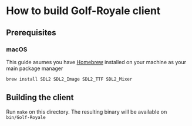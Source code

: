 # How to build Golf-Royale client

## Prerequisites

### macOS

This guide asumes you have [Homebrew](https://brew.sh/) installed on your 
machine as your main package manager

```sh
brew install SDL2 SDL2_Image SDL2_TTF SDL2_Mixer
```

## Building the client

Run `make` on this directory. The resulting binary will be available on 
`bin/Golf-Royale`
